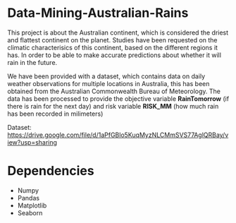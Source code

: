 # Data-Mining-Australian-Rains
This project is about the Australian continent, which is considered the driest and flattest continent on the planet. Studies have been requested on the climatic characterisics of this continent, based on the different regions it has. In order to be able to make accurate predictions about whether it will rain in the future.

We have been provided with a dataset, which contains data on daily weather observations for multiple locations in Australia, this has been obtained from the Australian Commonwealth Bureau of Meteorology. The data has been processed to provide the objective variable **RainTomorrow** (if there is rain for the next day) and risk variable **RISK_MM** (how much rain has been recorded in milimeters)

Dataset: https://drive.google.com/file/d/1aPfGBlo5KuqMyzNLCMmSVS77AglQRBay/view?usp=sharing

# Dependencies

- Numpy
- Pandas
- Matplotlib
- Seaborn

